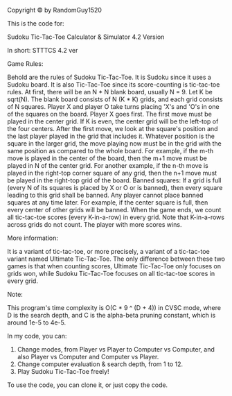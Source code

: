 Copyright © by RandomGuy1520

This is the code for:

Sudoku Tic-Tac-Toe Calculator & Simulator 4.2 Version

In short: STTTCS 4.2 ver

Game Rules:

Behold are the rules of Sudoku Tic-Tac-Toe. It is Sudoku since it uses a Sudoku board. It is also Tic-Tac-Toe since its score-counting is tic-tac-toe rules.
At first, there will be an N * N blank board, usually N = 9. Let K be sqrt(N). The blank board consists of N (K * K) grids, and each grid consists of N squares.
Player X and player O take turns placing 'X's and 'O's in one of the squares on the board. Player X goes first. The first move must be played in the center grid.
If K is even, the center grid will be the left-top of the four centers. After the first move, we look at the square's position and the last player played in the grid that includes it.
Whatever position is the square in the larger grid, the move playing now must be in the grid with the same position as compared to the whole board.
For example, if the m-th move is played in the center of the board, then the m+1 move must be played in N of the center grid.
For another example, if the n-th move is played in the right-top corner square of any grid, then the n+1 move must be played in the right-top grid of the board.
Banned squares: If a grid is full (every N of its squares is placed by X or O or is banned), then every square leading to this grid shall be banned.
Any player cannot place banned squares at any time later. For example, if the center square is full, then every center of other grids will be banned.
When the game ends, we count all tic-tac-toe scores (every K-in-a-row) in every grid. Note that K-in-a-rows across grids do not count. The player with more scores wins.

More information:

It is a variant of tic-tac-toe, or more precisely, a variant of a tic-tac-toe variant named Ultimate Tic-Tac-Toe.
The only difference between these two games is that when counting scores, Ultimate Tic-Tac-Toe only focuses on grids won, while Sudoku Tic-Tac-Toe focuses on all tic-tac-toe scores in every grid.

Note:

This program's time complexity is O(C * 9 ^ (D + 4)) in CVSC mode, where D is the search depth, and C is the alpha-beta pruning constant, which is around 1e-5 to 4e-5.

In my code, you can:

1. Change modes, from Player vs Player to Computer vs Computer, and also Player vs Computer and Computer vs Player.
2. Change computer evaluation & search depth, from 1 to 12.
3. Play Sudoku Tic-Tac-Toe freely!

To use the code, you can clone it, or just copy the code.

